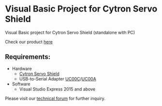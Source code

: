# Visual Basic Project for Cytron Servo Shield
Visual Basic project for Cytron Servo Shield (standalone with PC)

Check our product [here](https://www.cytron.io/p-shield-servo)

## Requirements:
- Hardware
  - [Cytron Servo Shield](https://www.cytron.io/p-shield-servo)
  - USB-to-Serial Adapter [UC00C](https://www.cytron.io/p-uc00c)/[UC00A](https://www.cytron.io/p-uc00a)
- Software 
  - Visual Studio Express 2015 and above

Please visit our [technical forum](http://forum.cytron.io/) for further inquiry.
